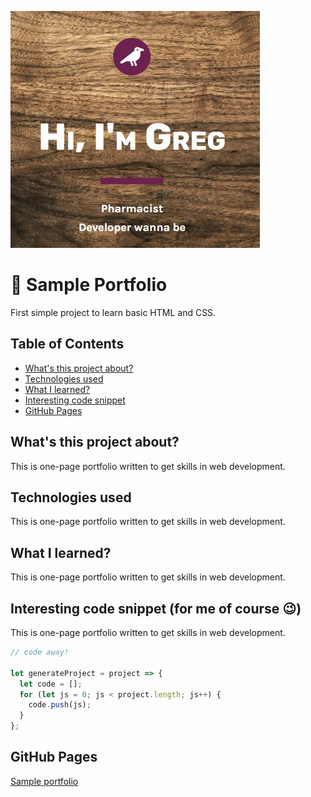 <a href="https://grzegorz-jodlowski.github.io/sample-portfolio/"><img src="logo.jpg" title="logo" alt="title with text Hi I/m Greg, pharmacist, developer wanna be"></a>



# 🚀 Sample Portfolio

First simple project to learn basic HTML and CSS.

## Table of Contents

- [What's this project about?](#what's)
- [Technologies used](#technologies)
- [What I learned?](#what)
- [Interesting code snippet](#interesting)
- [GitHub Pages](#gitHub)

## What's this project about?

This is one-page portfolio written to get skills in web development.

## Technologies used
This is one-page portfolio written to get skills in web development.

## What I learned?
This is one-page portfolio written to get skills in web development.

## Interesting code snippet (for me of course 😉)
This is one-page portfolio written to get skills in web development.

```javascript
// code away!

let generateProject = project => {
  let code = [];
  for (let js = 0; js < project.length; js++) {
    code.push(js);
  }
};
```

## GitHub Pages
<a href="https://grzegorz-jodlowski.github.io/sample-portfolio/">Sample portfolio</a>